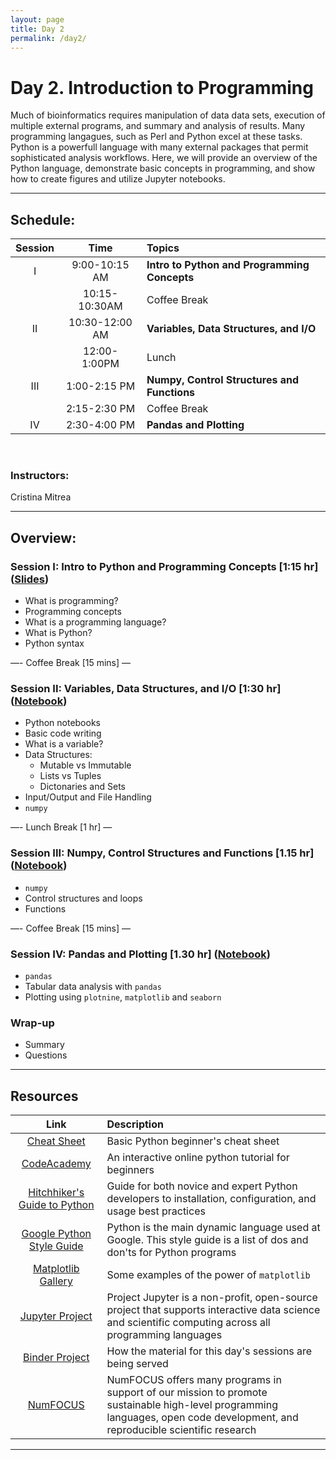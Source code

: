 ```yaml
---
layout: page
title: Day 2
permalink: /day2/
---
```


# Day 2. Introduction to Programming

Much of bioinformatics requires manipulation of data data sets, execution of multiple external programs, and summary and analysis of results.  Many programming langagues, such as Perl and Python excel at these tasks. Python is a powerfull language with many external packages that permit sophisticated analysis workflows. Here, we will provide an overview of the Python language, demonstrate basic concepts in programming, and show how to create figures and utilize Jupyter notebooks.  

---

## Schedule:


| Session   | Time           | Topics                   |
| :-------: |:--------------:| :----------------------- |
| I         | 9:00-10:15 AM  | **Intro to Python and Programming Concepts** |
|           | 10:15-10:30AM  | Coffee Break              |
| II        | 10:30-12:00 AM | **Variables, Data Structures, and I/O**       |
|           | 12:00-1:00PM   | Lunch                   |
| III       | 1:00-2:15 PM   | **Numpy, Control Structures and Functions**    |
|           | 2:15-2:30 PM   | Coffee Break             |
| IV        | 2:30-4:00 PM   | **Pandas and Plotting**   |

<br>

### Instructors:
Cristina Mitrea

---

## Overview:
### Session I: Intro to Python and Programming Concepts [1:15 hr] ([Slides](../class-material/Intro_to_Python_and_Programming_Concepts.pdf))
- What is programming?
- Programming concepts
- What is a programming language?
- What is Python? 
- Python syntax

—- Coffee Break [15 mins] —  

### Session II: Variables, Data Structures, and I/O [1:30 hr] ([Notebook](https://colab.research.google.com/drive/15XKocjtd45266sFwstnHtq23rn9bDkOc))
- Python notebooks
- Basic code writing
- What is a variable?
- Data Structures:
  - Mutable vs Immutable
  - Lists vs Tuples
  - Dictonaries and Sets
- Input/Output and File Handling
- `numpy`

—- Lunch Break [1 hr] —  

### Session III: Numpy, Control Structures and Functions [1.15 hr] ([Notebook](https://colab.research.google.com/drive/1HFOetU6JGbv8QOzwFqw2a4hOMOcgiist))
- `numpy`
- Control structures and loops
- Functions

—- Coffee Break [15 mins] —  

### Session IV: Pandas and Plotting [1.30 hr] ([Notebook](https://colab.research.google.com/drive/1OSpIEOaabhhOhs7Yr4L_6exhIkao3bfg))
- `pandas`
- Tabular data analysis with `pandas`
- Plotting using `plotnine`, `matplotlib` and `seaborn`

### Wrap-up
- Summary
- Questions

---

## Resources

| Link                                                                                                          | Description |
| :-----------------------------------------------------------------------------------------------------------: | :---------------- |
| [Cheat Sheet](https://github.com/ehmatthes/pcc/releases/download/v1.0.0/beginners_python_cheat_sheet_pcc.pdf) | Basic Python beginner's cheat sheet |
| [CodeAcademy](https://www.codecademy.com/learn/python)                                                        | An interactive online python tutorial for beginners |
| [Hitchhiker's Guide to Python](https://docs.python-guide.org/)                                                | Guide for both novice and expert Python developers to installation, configuration, and usage best practices |
| [Google Python Style Guide](https://github.com/google/styleguide/blob/gh-pages/pyguide.md)                    | Python is the main dynamic language used at Google. This style guide is a list of dos and don'ts for Python programs |
| [Matplotlib Gallery](http://matplotlib.org/gallery.html)                                                      | Some examples of the power of `matplotlib` |
| [Jupyter Project](http://jupyter.org/)                                                                        | Project Jupyter is a non-profit, open-source project that supports interactive data science and scientific computing across all programming languages |
| [Binder Project](https://mybinder.org/#)                                                                      | How the material for this day's sessions are being served |
| [NumFOCUS](https://numfocus.org/)                                                                             | NumFOCUS offers many programs in support of our mission to promote sustainable high-level programming languages, open code development, and reproducible scientific research |

---

